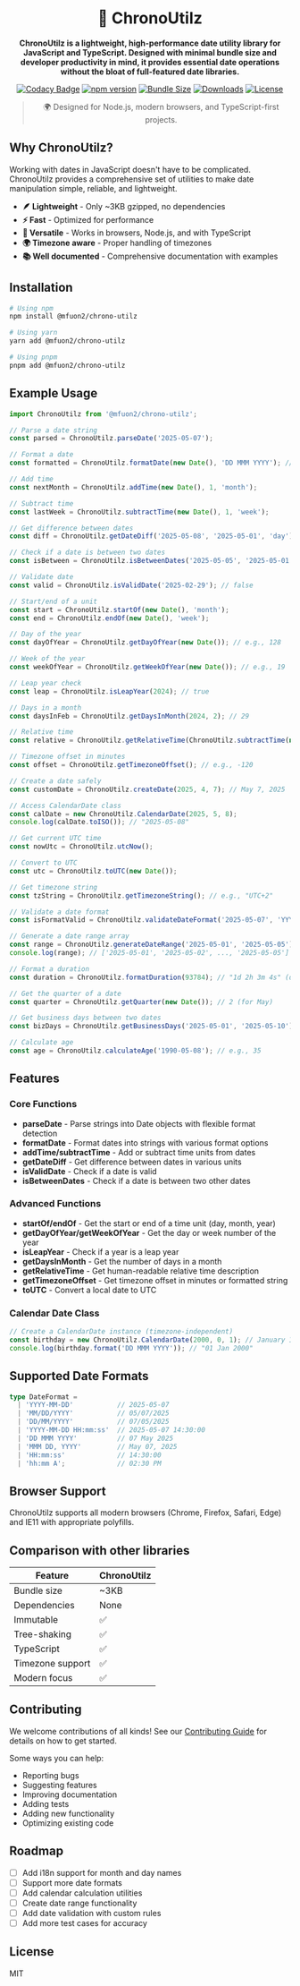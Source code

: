 
<div align="center">
<h1>📅 ChronoUtilz</h1>

**ChronoUtilz is a lightweight, high-performance date utility library for JavaScript and TypeScript. Designed with minimal bundle size and developer productivity in mind, it provides essential date operations without the bloat of full-featured date libraries.**


[![Codacy Badge](https://api.codacy.com/project/badge/Grade/19bff778386b42779ffa07b61171420e)](https://app.codacy.com/gh/Fintector/date-wise?utm_source=github.com&utm_medium=referral&utm_content=Fintector/date-wise&utm_campaign=Badge_Grade)
[![npm version](https://img.shields.io/npm/v/chrono-utilz.svg)](https://www.npmjs.com/package/chrono-utilz)
[![Bundle Size](https://img.shields.io/bundlephobia/minzip/@mfuon2/chrono-utilz)](https://bundlephobia.com/package/@mfuon2/chrono-utilz)
[![Downloads](https://img.shields.io/npm/dm/@mfuon2/chrono-utilz.svg)](https://www.npmjs.com/package/@mfuon2/chrono-utilz)
[![License](https://img.shields.io/npm/l/chrono-utilz.svg)](https://github.com/Fintector/chrono-utilz/blob/main/LICENSE)

> 🌍 Designed for Node.js, modern browsers, and TypeScript-first projects.
</div>

## Why ChronoUtilz?

Working with dates in JavaScript doesn't have to be complicated. ChronoUtilz provides a comprehensive set of utilities to make date manipulation simple, reliable, and lightweight.

- **🪶 Lightweight** - Only ~3KB gzipped, no dependencies
- **⚡ Fast** - Optimized for performance
- **🔧 Versatile** - Works in browsers, Node.js, and with TypeScript
- **🌍 Timezone aware** - Proper handling of timezones
- **📚 Well documented** - Comprehensive documentation with examples

## Installation

```bash
# Using npm
npm install @mfuon2/chrono-utilz

# Using yarn
yarn add @mfuon2/chrono-utilz

# Using pnpm
pnpm add @mfuon2/chrono-utilz
```

## Example Usage

```javascript
import ChronoUtilz from '@mfuon2/chrono-utilz';

// Parse a date string
const parsed = ChronoUtilz.parseDate('2025-05-07');

// Format a date
const formatted = ChronoUtilz.formatDate(new Date(), 'DD MMM YYYY'); // "07 May 2025"

// Add time
const nextMonth = ChronoUtilz.addTime(new Date(), 1, 'month');

// Subtract time
const lastWeek = ChronoUtilz.subtractTime(new Date(), 1, 'week');

// Get difference between dates
const diff = ChronoUtilz.getDateDiff('2025-05-08', '2025-05-01', 'day'); // 7

// Check if a date is between two dates
const isBetween = ChronoUtilz.isBetweenDates('2025-05-05', '2025-05-01', '2025-05-10'); // true

// Validate date
const valid = ChronoUtilz.isValidDate('2025-02-29'); // false

// Start/end of a unit
const start = ChronoUtilz.startOf(new Date(), 'month');
const end = ChronoUtilz.endOf(new Date(), 'week');

// Day of the year
const dayOfYear = ChronoUtilz.getDayOfYear(new Date()); // e.g., 128

// Week of the year
const weekOfYear = ChronoUtilz.getWeekOfYear(new Date()); // e.g., 19

// Leap year check
const leap = ChronoUtilz.isLeapYear(2024); // true

// Days in a month
const daysInFeb = ChronoUtilz.getDaysInMonth(2024, 2); // 29

// Relative time
const relative = ChronoUtilz.getRelativeTime(ChronoUtilz.subtractTime(new Date(), 3, 'day')); // "3 days ago"

// Timezone offset in minutes
const offset = ChronoUtilz.getTimezoneOffset(); // e.g., -120

// Create a date safely
const customDate = ChronoUtilz.createDate(2025, 4, 7); // May 7, 2025

// Access CalendarDate class
const calDate = new ChronoUtilz.CalendarDate(2025, 5, 8);
console.log(calDate.toISO()); // "2025-05-08"

// Get current UTC time
const nowUtc = ChronoUtilz.utcNow();

// Convert to UTC
const utc = ChronoUtilz.toUTC(new Date());

// Get timezone string
const tzString = ChronoUtilz.getTimezoneString(); // e.g., "UTC+2"

// Validate a date format
const isFormatValid = ChronoUtilz.validateDateFormat('2025-05-07', 'YYYY-MM-DD'); // true

// Generate a date range array
const range = ChronoUtilz.generateDateRange('2025-05-01', '2025-05-05');
console.log(range); // ['2025-05-01', '2025-05-02', ..., '2025-05-05']

// Format a duration
const duration = ChronoUtilz.formatDuration(93784); // "1d 2h 3m 4s" (depending on format)

// Get the quarter of a date
const quarter = ChronoUtilz.getQuarter(new Date()); // 2 (for May)

// Get business days between two dates
const bizDays = ChronoUtilz.getBusinessDays('2025-05-01', '2025-05-10'); // excludes weekends

// Calculate age
const age = ChronoUtilz.calculateAge('1990-05-08'); // e.g., 35

```

## Features

### Core Functions

- **parseDate** - Parse strings into Date objects with flexible format detection
- **formatDate** - Format dates into strings with various format options
- **addTime/subtractTime** - Add or subtract time units from dates
- **getDateDiff** - Get difference between dates in various units
- **isValidDate** - Check if a date is valid
- **isBetweenDates** - Check if a date is between two other dates

### Advanced Functions

- **startOf/endOf** - Get the start or end of a time unit (day, month, year)
- **getDayOfYear/getWeekOfYear** - Get the day or week number of the year
- **isLeapYear** - Check if a year is a leap year
- **getDaysInMonth** - Get the number of days in a month
- **getRelativeTime** - Get human-readable relative time description
- **getTimezoneOffset** - Get timezone offset in minutes or formatted string
- **toUTC** - Convert a local date to UTC

### Calendar Date Class

```javascript
// Create a CalendarDate instance (timezone-independent)
const birthday = new ChronoUtilz.CalendarDate(2000, 0, 1); // January 1, 2000
console.log(birthday.format('DD MMM YYYY')); // "01 Jan 2000"
```

## Supported Date Formats
```typescript
type DateFormat =
  | 'YYYY-MM-DD'           // 2025-05-07
  | 'MM/DD/YYYY'           // 05/07/2025
  | 'DD/MM/YYYY'           // 07/05/2025
  | 'YYYY-MM-DD HH:mm:ss'  // 2025-05-07 14:30:00
  | 'DD MMM YYYY'          // 07 May 2025
  | 'MMM DD, YYYY'         // May 07, 2025
  | 'HH:mm:ss'             // 14:30:00
  | 'hh:mm A';             // 02:30 PM
```

## Browser Support

ChronoUtilz supports all modern browsers (Chrome, Firefox, Safari, Edge) and IE11 with appropriate polyfills.

## Comparison with other libraries

| Feature | ChronoUtilz | 
|---------|----------|
| Bundle size | ~3KB |
| Dependencies | None |
| Immutable | ✅ |
| Tree-shaking | ✅ |
| TypeScript | ✅ |
| Timezone support | ✅ |
| Modern focus | ✅ |

## Contributing

We welcome contributions of all kinds! See our [Contributing Guide](CONTRIBUTING.md) for details on how to get started.

Some ways you can help:
- Reporting bugs
- Suggesting features
- Improving documentation
- Adding tests
- Adding new functionality
- Optimizing existing code

## Roadmap

- [ ] Add i18n support for month and day names
- [ ] Support more date formats
- [ ] Add calendar calculation utilities
- [ ] Create date range functionality
- [ ] Add date validation with custom rules
- [ ] Add more test cases for accuracy

## License

MIT
